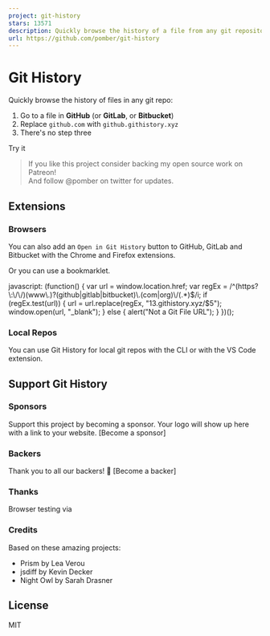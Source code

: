 ```yaml
---
project: git-history
stars: 13571
description: Quickly browse the history of a file from any git repository
url: https://github.com/pomber/git-history
---
```


Git History
===========

Quickly browse the history of files in any git repo:

1.  Go to a file in **GitHub** (or **GitLab**, or **Bitbucket**)
2.  Replace `github.com` with `github.githistory.xyz`
3.  There's no step three

Try it

> If you like this project consider backing my open source work on Patreon!  
> And follow @pomber on twitter for updates.

Extensions
----------

### Browsers

You can also add an `Open in Git History` button to GitHub, GitLab and Bitbucket with the Chrome and Firefox extensions.

Or you can use a bookmarklet.

javascript: (function() {
  var url \= window.location.href;
  var regEx \= /^(https?\\:\\/\\/)(www\\.)?(github|gitlab|bitbucket)\\.(com|org)\\/(.\*)$/i;
  if (regEx.test(url)) {
    url \= url.replace(regEx, "$1$3.githistory.xyz/$5");
    window.open(url, "\_blank");
  } else {
    alert("Not a Git File URL");
  }
})();

### Local Repos

You can use Git History for local git repos with the CLI or with the VS Code extension.

Support Git History
-------------------

### Sponsors

Support this project by becoming a sponsor. Your logo will show up here with a link to your website. \[Become a sponsor\]

### Backers

Thank you to all our backers! 🙏 \[Become a backer\]

### Thanks

Browser testing via

### Credits

Based on these amazing projects:

-   Prism by Lea Verou
-   jsdiff by Kevin Decker
-   Night Owl by Sarah Drasner

License
-------

MIT

